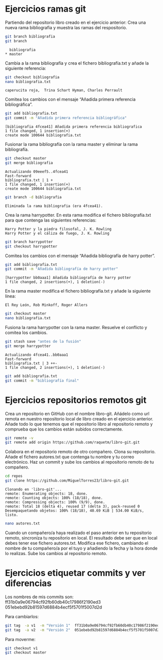 # Ejercicios ramas git
Partiendo del repositorio libro creado en el ejercicio anterior:
Crea una nueva rama bibliografia y muestra las ramas del respositorio.
```bash
git branch bibliografia
git branch
```
      bibliografia
    * master

Cambia a la rama bibliografía y crea el fichero bibliografía.txt y añade la siguiente referencia:
```bash
git checkout bibliografia
nano bibliografia.txt
```
    caperucita roja,  Trina Schart Hyman, Charles Perrault

Comitea los cambios con el mensaje “Añadida primera referencia bibliográfica”.
```bash
git add bibliografia.txt
git commit -m "Añadida primera referencia bibliográfica"
```
    [bibliografia 4fcea41] Añadida primera referencia bibliografica
    1 file changed, 1 insertion(+)
    create mode 100644 bibliografia.txt


Fusionar la rama bibliografía con la rama master y eliminar la rama bibliografía.
```bash
git checkout master
git merge bibliografia
```
    Actualizando 09eeef5..4fcea41
    Fast-forward
    bibliografia.txt | 1 +
    1 file changed, 1 insertion(+)
    create mode 100644 bibliografia.txt

```bash
git branch -d bibliografia
```
    Eliminada la rama bibliografia (era 4fcea41).

Crea la rama harrypotter. En esta rama modifica el fichero bibliografía.txt para que contenga las siguientes referencias:

    Harry Potter y la piedra filosofal, J. K. Rowling
    Harry Potter y el cáliza de fuego, J. K. Rowling

```bash
git branch harrypotter
git checkout harrypotter
```
Comitea los cambios con el mensaje “Añadida bibliografía de harry potter”.
```bash
git add bibliografia.txt
git commit -m "Añadida bibliografía de harry potter"
```
    [harrypotter bb0aaa1] Añadida bibliografía de harry potter
    1 file changed, 2 insertions(+), 1 deletion(-)

En la rama master modifica el fichero bibliografía.txt y añade la siguiente línea:

    El Rey León, Rob Minkoff, Roger Allers 

```bash
git checkout master
nano bibliografia.txt
```
Fusiona la rama harrypotter con la rama master. Resuelve el conflicto y comitea los cambios.
```bash
git stash save "antes de la fusión"
git merge harrypotter
```
    Actualizando 4fcea41..bb0aaa1
    Fast-forward
    bibliografia.txt | 3 ++-
    1 file changed, 2 insertions(+), 1 deletion(-)

```bash
git add bibliografia.txt
git commit -m "bibliografía final"
```

# Ejercicios repositorios remotos git 
Crea un repositorio en GitHub con el nombre libro-git. Añádelo como url remota en nuestro repositorio local de libro creado en el ejercicio anterior.
Añade todo lo que tenemos que el repositorio libro al repositorio remoto y comprueba que los cambios están subidos correctamente.
```bash
git remote -v
git remote add origin https://github.com/raquetm/libro-git.git
```
Colabora en el repositorio remoto de otro compañero. Clona su repositorio. Añade el fichero autores.txt que contenga tu nombre y tu correo electrónico. Haz un commit y sube los cambios al repositorio remoto de tu compañero.

```bash
cd repos
git clone https://github.com/MiguelTorres23/libro-git.git
```
    Clonando en 'libro-git'...
    remote: Enumerating objects: 18, done.
    remote: Counting objects: 100% (18/18), done.
    remote: Compressing objects: 100% (9/9), done.
    remote: Total 18 (delta 4), reused 17 (delta 3), pack-reused 0
    Desempaquetando objetos: 100% (18/18), 40.69 KiB | 534.00 KiB/s, listo.

```bash
nano autores.txt
```

Cuando un compañero/a haya realizado el paso anterior en tu repositorio remoto, sincroníza tu repositorio en local. El resultado debe ser que en local debes tener ese fichero autores.txt.
Modifica ese fichero, cambiando el nombre de tu compañero/a por el tuyo y añadiendo la fecha y la hora donde lo realizas. Sube los cambios al repositorio remoto.

# Ejercicios etiquetar commits y ver diferencias
Los nombres de mis commits son:
    ff31b0a9e06794cf92fb60db40c17986f2190ed3
    051ebebd92b81597d6884b4ecf5f5701f5007d2d

Para cambiarlos:
```bash
git tag  -a v1  -m "Versión 1"  ff31b0a9e06794cf92fb60db40c17986f2190ed3
git tag  -a v2  -m "Versión 2"  051ebebd92b81597d6884b4ecf5f5701f5007d2d
```
Para moverme:
```bash
git checkout v1
git checkout master
```